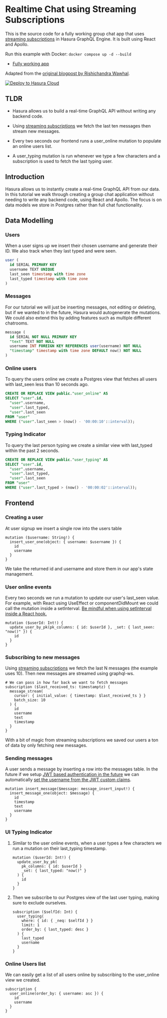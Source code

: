 # Realtime Chat using Streaming Subscriptions

This is the source code for a fully working group chat app that uses [streaming subscriptions](https://hasura.io/docs/latest/graphql/core/databases/postgres/subscriptions/streaming/index/) in Hasura GraphQL Engine. It is built using React and Apollo.

Run this example with Docker: `docker compose up -d --build`

- [Fully working app](https://eclectic-dragon-25a38c.netlify.app)

Adapted from the [original blogpost by Rishichandra Wawhal](https://hasura.io/blog/building-a-realtime-chat-app-with-graphql-subscriptions-d68cd33e73f).

[![Deploy to Hasura Cloud](https://graphql-engine-cdn.hasura.io/img/deploy_to_hasura.png)](https://cloud.hasura.io/signup)

## TLDR

- Hasura allows us to build a real-time GraphQL API without writing any backend code.

- Using [streaming subscriptions](https://hasura.io/docs/latest/graphql/core/databases/postgres/subscriptions/streaming/index/) we fetch the last ten messages then stream new messages.

- Every two seconds our frontend runs a user_online mutation to populate an online users list.

- A user_typing mutation is run whenever we type a few characters and a subscription is used to fetch the last typing user.

## Introduction

Hasura allows us to instantly create a real-time GraphQL API from our data. In this tutorial we walk through creating a group chat application without needing to write any backend code, using React and Apollo. The focus is on data models we store in Postgres rather than full chat functionality.

## Data Modelling

### Users

When a user signs up we insert their chosen username and generate their ID. We also track when they last typed and were seen.

```sql
user (
  id SERIAL PRIMARY KEY
  username TEXT UNIQUE
  last_seen timestamp with time zone
  last_typed timestamp with time zone
)
```

### Messages

For our tutorial we will just be inserting messages, not editing or deleting, but if we wanted to in the future, Hasura would autogenerate the mutations. We could also extend this by adding features such as multiple different chatrooms.

```sql
message (
  id SERIAL NOT NULL PRIMARY KEY
  "text" TEXT NOT NULL
  username INT FOREIGN KEY REFERENCES user(username) NOT NULL
  "timestamp" timestamp with time zone DEFAULT now() NOT NULL
)
```

### Online users

To query the users online we create a Postgres view that fetches all users with last_seen less than 10 seconds ago.

```sql
CREATE OR REPLACE VIEW public."user_online" AS
SELECT "user".id,
  "user".username,
  "user".last_typed,
  "user".last_seen
FROM "user"
WHERE ("user".last_seen > (now() - '00:00:10'::interval));
```

### Typing Indicator

To query the last person typing we create a similar view with last_typed within the past 2 seconds.

```sql
CREATE OR REPLACE VIEW public."user_typing" AS
SELECT "user".id,
  "user".username,
  "user".last_typed,
  "user".last_seen
FROM "user"
WHERE ("user".last_typed > (now() - '00:00:02'::interval));
```

## Frontend

### Creating a user

At user signup we insert a single row into the users table

```gql
mutation ($username: String!) {
  insert_user_one(object: { username: $username }) {
    id
    username
  }
}
```

We take the returned id and username and store them in our app's state management.

### User online events

Every two seconds we run a mutation to update our user's last_seen value. For example, with React using UseEffect or componentDidMount we could call the mutation inside a setInterval. [Be mindful when using setInterval inside a React hook.](https://overreacted.io/making-setinterval-declarative-with-react-hooks/)

```gql
mutation ($userId: Int!) {
  update_user_by_pk(pk_columns: { id: $userId }, _set: { last_seen: "now()" }) {
    id
  }
}
```

### Subscribing to new messages

Using [streaming subscriptions](https://hasura.io/docs/latest/graphql/core/databases/postgres/subscriptions/streaming/index/) we fetch the last N messages (the example uses 10). Then new messages are streamed using graphql-ws.

```gql
# We can pass in how far back we want to fetch messages
subscription ($last_received_ts: timestamptz) {
  message_stream(
    cursor: { initial_value: { timestamp: $last_received_ts } }
    batch_size: 10
  ) {
    id
    username
    text
    timestamp
  }
}
```

With a bit of magic from streaming subscriptions we saved our users a ton of data by only fetching new messages.

### Sending messages

A user sends a message by inserting a row into the messages table. In the future if we setup [JWT based authentication in the future](https://hasura.io/docs/latest/graphql/core/auth/authentication/jwt.html) we can automatically [set the username from the JWT custom claims](https://hasura.io/docs/latest/graphql/core/auth/authorization/roles-variables.html#dynamic-session-variables).

```gql
mutation insert_message($message: message_insert_input!) {
  insert_message_one(object: $message) {
    id
    timestamp
    text
    username
  }
}
```

### UI Typing Indicator

1. Similar to the user online events, when a user types a few characters we run a mutation on their last_typing timestamp.

   ```gql
   mutation ($userId: Int!) {
     update_user_by_pk(
       pk_columns: { id: $userId }
       _set: { last_typed: "now()" }
     ) {
       id
     }
   }
   ```

1. Then we subscribe to our Postgres view of the last user typing, making sure to exclude ourselves.

   ```gql
   subscription ($selfId: Int) {
     user_typing(
       where: { id: { _neq: $selfId } }
       limit: 1
       order_by: { last_typed: desc }
     ) {
       last_typed
       username
     }
   }
   ```

### Online Users list

We can easily get a list of all users online by subscribing to the user_online view we created.

```gql
subscription {
  user_online(order_by: { username: asc }) {
    id
    username
  }
}
```
